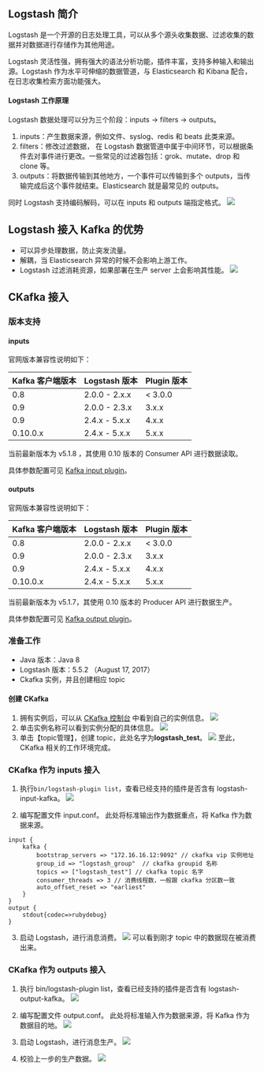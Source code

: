 ## Logstash 简介
Logstash 是一个开源的日志处理工具，可以从多个源头收集数据、过滤收集的数据并对数据进行存储作为其他用途。

Logstash 灵活性强，拥有强大的语法分析功能，插件丰富，支持多种输入和输出源。Logstash 作为水平可伸缩的数据管道，与 Elasticsearch 和 Kibana 配合，在日志收集检索方面功能强大。

#### Logstash 工作原理
Logstash 数据处理可以分为三个阶段：inputs → filters → outputs。
1. inputs：产生数据来源，例如文件、syslog、redis 和 beats 此类来源。
2. filters：修改过滤数据， 在 Logstash 数据管道中属于中间环节，可以根据条件去对事件进行更改。一些常见的过滤器包括：grok、mutate、drop 和 clone 等。
3. outputs：将数据传输到其他地方，一个事件可以传输到多个 outputs，当传输完成后这个事件就结束。Elasticsearch 就是最常见的 outputs。

同时 Logstash 支持编码解码，可以在 inputs 和 outputs 端指定格式。
![](https://mc.qcloudimg.com/static/img/17f1ac23a158b043091ebf48071f3a78/00.png)

## Logstash 接入 Kafka 的优势
- 可以异步处理数据，防止突发流量。
- 解耦，当 Elasticsearch 异常的时候不会影响上游工作。
- Logstash 过滤消耗资源，如果部署在生产 server 上会影响其性能。
![](https://mc.qcloudimg.com/static/img/bb8a396b1953ed487776281ef616a5c8/11.png)


## CKafka 接入
### 版本支持
#### inputs
官网版本兼容性说明如下：

| Kafka 客户端版本 | Logstash 版本 | Plugin 版本 | 
|---------|---------|---------|
| 0.8 | 2.0.0 - 2.x.x | < 3.0.0 |  
| 0.9 | 2.0.0 - 2.3.x | 3.x.x | 
| 0.9 | 2.4.x - 5.x.x | 4.x.x | 
| 0.10.0.x | 2.4.x - 5.x.x | 5.x.x | 

当前最新版本为 v5.1.8 ，其使用 0.10 版本的 Consumer API 进行数据读取。

具体参数配置可见 [Kafka input plugin](https://www.elastic.co/guide/en/logstash/current/plugins-inputs-kafka.html)。

#### outputs
官网版本兼容性说明如下：

| Kafka 客户端版本 | Logstash 版本 | Plugin 版本 |
|---------|---------|---------|
| 0.8 | 2.0.0 - 2.x.x | < 3.0.0 |  
| 0.9 | 2.0.0 - 2.3.x | 3.x.x  | 
| 0.9 | 2.4.x - 5.x.x | 4.x.x | 
| 0.10.0.x | 2.4.x - 5.x.x | 5.x.x  | 
 
当前最新版本为 v5.1.7，其使用 0.10 版本的 Producer API 进行数据生产。

具体参数配置可见 [Kafka output plugin](https://www.elastic.co/guide/en/logstash/current/plugins-outputs-kafka.html)。

### 准备工作
- Java 版本：Java 8
- Logstash 版本：5.5.2 （August 17, 2017）
- Ckafka 实例，并且创建相应 topic

#### 创建 CKafka
1. 拥有实例后，可以从 [CKafka 控制台](https://console.cloud.tencent.com/ckafka) 中看到自己的实例信息。
![](https://main.qcloudimg.com/raw/91dfb78f2400262f51ff4222dc01d967.png)
2. 单击实例名称可以看到实例分配的具体信息。
![](https://main.qcloudimg.com/raw/5a29f22f13e2758cf161b2913ecbdec3.png)
3. 单击【topic管理】，创建 topic，此处名字为**logstash_test**。
![](https://main.qcloudimg.com/raw/7a3bf312e8121c097dbfbe5839490975.png)
至此，CKafka 相关的工作环境完成。

### CKafka 作为 inputs 接入
1. 执行`bin/logstash-plugin list`，查看已经支持的插件是否含有 logstash-input-kafka。
![](https://mc.qcloudimg.com/static/img/c5c876ea5ae5ce75307a5e307357e622/input1.png)

2. 编写配置文件 input.conf。
此处将标准输出作为数据重点，将 Kafka 作为数据来源。
```
input {
    kafka {
        bootstrap_servers => "172.16.16.12:9092" // ckafka vip 实例地址
        group_id => "logstash_group"  // ckafka groupid 名称
        topics => ["logstash_test"] // ckafka topic 名字
        consumer_threads => 3 // 消费线程数，一般跟 ckafka 分区数一致
        auto_offset_reset => "earliest"
    }
}
output {
    stdout{codec=>rubydebug}
}
```
3. 启动 Logstash，进行消息消费。
![](https://mc.qcloudimg.com/static/img/5c58f08f2fd0fff052cab655d00d4133/input3.png)
可以看到刚才 topic 中的数据现在被消费出来。


### CKafka 作为 outputs 接入
1. 执行 bin/logstash-plugin list，查看已经支持的插件是否含有 logstash-output-kafka。
![](https://mc.qcloudimg.com/static/img/c5c876ea5ae5ce75307a5e307357e622/77.png)

2. 编写配置文件 output.conf。
此处将标准输入作为数据来源，将 Kafka 作为数据目的地。
![](https://main.qcloudimg.com/raw/834c54ed67efac389dd979976b3f2494.png)

3. 启动 Logstash，进行消息生产。
![](https://mc.qcloudimg.com/static/img/1f28c9cac2800e211695307e7138d812/image.png)

4. 校验上一步的生产数据。
![](https://mc.qcloudimg.com/static/img/ae85758a90a497235a90511770f959d2/10.png)



